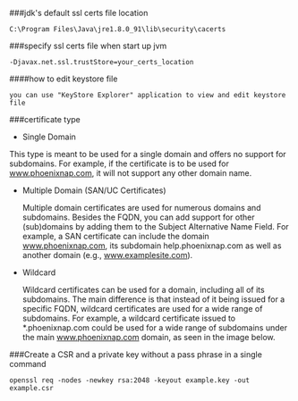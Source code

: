 ###jdk's default ssl certs file location
```
C:\Program Files\Java\jre1.8.0_91\lib\security\cacerts
```
###specify ssl certs file when start up jvm
```
-Djavax.net.ssl.trustStore=your_certs_location
```
####how to edit keystore file
```
you can use "KeyStore Explorer" application to view and edit keystore file
```
###certificate type
- Single Domain

This type is meant to be used for a single domain and offers no support for subdomains. For example, if the certificate is to be used for www.phoenixnap.com, it will not support any other domain name.

- Multiple Domain (SAN/UC Certificates)

  Multiple domain certificates are used for numerous domains and subdomains. Besides the FQDN, you can add support for other (sub)domains by adding them to the Subject Alternative Name Field. For example, a SAN certificate can include the domain www.phoenixnap.com, its subdomain help.phoenixnap.com as well as another domain (e.g., www.examplesite.com).
  
- Wildcard

  Wildcard certificates can be used for a domain, including all of its subdomains. The main difference is that instead of it being issued for a specific FQDN, wildcard certificates are used for a wide range of subdomains. For example, a wildcard certificate issued to *.phoenixnap.com could be used for a wide range of subdomains under the main www.phoenixnap.com domain, as seen in the image below.
  
###Create a CSR and a private key without a pass phrase in a single command 

```
openssl req -nodes -newkey rsa:2048 -keyout example.key -out example.csr
```